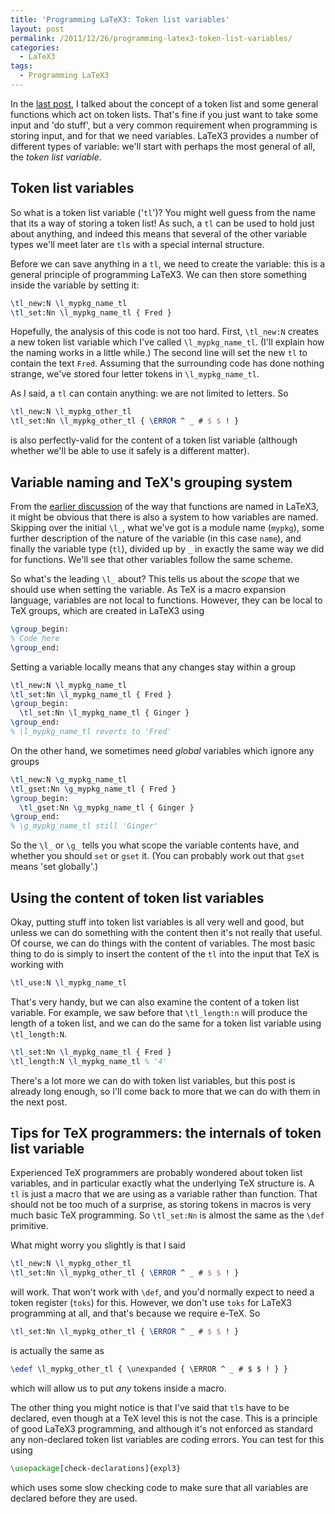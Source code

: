 ```yaml
---
title: 'Programming LaTeX3: Token list variables'
layout: post
permalink: /2011/12/26/programming-latex3-token-list-variables/
categories:
  - LaTeX3
tags:
  - Programming LaTeX3
---
```

In the [last post](/2011/12/21/programming-latex3-category-codes-tokens-and-token-lists/), I talked about the concept of a token list and some general functions which act on token lists. That's fine if you just want to take some input and 'do stuff', but a very common requirement when programming is storing input, and for that we need variables. LaTeX3 provides a number of different types of variable: we'll start with perhaps the most general of all, the _token list variable_.

## Token list variables

So what is a token list variable ('`tl`')? You might well guess from the name that its a way of storing a token list! As such, a `tl` can be used to hold just about anything, and indeed this means that several of the other variable types we'll meet later are `tl`s with a special internal structure.

Before we can save anything in a `tl`, we need to create the variable: this is a general principle of programming LaTeX3. We can then store something inside the variable by setting it:

```latex
\tl_new:N \l_mypkg_name_tl
\tl_set:Nn \l_mypkg_name_tl { Fred }
```

Hopefully, the analysis of this code is not too hard. First, `\tl_new:N` creates a new token list variable which I've called `\l_mypkg_name_tl`. (I'll explain how the naming works in a little while.) The second line will set the new `tl` to contain the text `Fred`. Assuming that the surrounding code has done nothing strange, we've stored four letter tokens in `\l_mypkg_name_tl`.

As I said, a `tl` can contain anything: we are not limited to letters. So

```latex
\tl_new:N \l_mypkg_other_tl
\tl_set:Nn \l_mypkg_other_tl { \ERROR ^ _ # $ $ ! }
```

is also perfectly-valid for the content of a token list variable (although whether we'll be able to use it safely is a different matter).

## Variable naming and TeX's grouping system

From the [earlier discussion](/2011/12/14/programming-latex3-creating-functions/) of the way that functions are named in LaTeX3, it might be obvious that there is also a system to how variables are named. Skipping over the initial `\l_`, what we've got is a module name (`mypkg`), some further description of the nature of the variable (in this case `name`), and finally the variable type (`tl`), divided up by `_` in exactly the same way we did for functions. We'll see that other variables follow the same scheme.

So what's the leading `\l_` about? This tells us about the _scope_ that we should use when setting the variable. As TeX is a macro expansion language, variables are not local to functions. However, they can be local to TeX groups, which are created in LaTeX3 using

```latex
\group_begin:
% Code here
\group_end:
```

Setting a variable locally means that any changes stay within a group

```latex
\tl_new:N \l_mypkg_name_tl
\tl_set:Nn \l_mypkg_name_tl { Fred }
\group_begin:
  \tl_set:Nn \l_mypkg_name_tl { Ginger }
\group_end:
% \l_mypkg_name_tl reverts to 'Fred'
```

On the other hand, we sometimes need _global_ variables which ignore any groups

```latex
\tl_new:N \g_mypkg_name_tl
\tl_gset:Nn \g_mypkg_name_tl { Fred }
\group_begin:
  \tl_gset:Nn \g_mypkg_name_tl { Ginger }
\group_end:
% \g_mypkg_name_tl still 'Ginger'
```

So the `\l_` or `\g_` tells you what scope the variable contents have, and whether you should `set` or `gset` it. (You can probably work out that `gset` means 'set globally'.)

## Using the content of token list variables

Okay, putting stuff into token list variables is all very well and good, but unless we can do something with the content then it's not really that useful. Of course, we can do things with the content of variables. The most basic thing to do is simply to insert the content of the `tl` into the input that TeX is working with

```latex
\tl_use:N \l_mypkg_name_tl
```

That's very handy, but we can also examine the content of a token list variable. For example, we saw before that `\tl_length:n` will produce the length of a token list, and we can do the same for a token list variable using `\tl_length:N`.

```latex
\tl_set:Nn \l_mypkg_name_tl { Fred }
\tl_length:N \l_mypkg_name_tl % '4'
```

There's a lot more we can do with token list variables, but this post is already long enough, so I'll come back to more that we can do with them in the next post.

## Tips for TeX programmers: the internals of token list variable

Experienced TeX programmers are probably wondered about token list variables, and in particular exactly what the underlying TeX structure is. A `tl` is just a macro that we are using as a variable rather than function. That should not be too much of a surprise, as storing tokens in macros is very much basic TeX programming. So `\tl_set:Nn` is almost the same as the `\def` primitive.

What might worry you slightly is that I said

```latex
\tl_new:N \l_mypkg_other_tl
\tl_set:Nn \l_mypkg_other_tl { \ERROR ^ _ # $ $ ! }
```

will work. That won't work with `\def`, and you'd normally expect to need a token register (`toks`) for this. However, we don't use `toks` for LaTeX3 programming at all, and that's because we require e-TeX. So

```latex
\tl_set:Nn \l_mypkg_other_tl { \ERROR ^ _ # $ $ ! }
```

is actually the same as

```latex
\edef \l_mypkg_other_tl { \unexpanded { \ERROR ^ _ # $ $ ! } }
```

which will allow us to put _any_ tokens inside a macro.

The other thing you might notice is that I've said that `tl`s have to be declared, even though at a TeX level this is not the case. This is a principle of good LaTeX3 programming, and although it's not enforced as standard any non-declared token list variables are coding errors. You can test for this using

```latex
\usepackage[check-declarations]{expl3}
```

which uses some slow checking code to make sure that all variables are declared before they are used.
